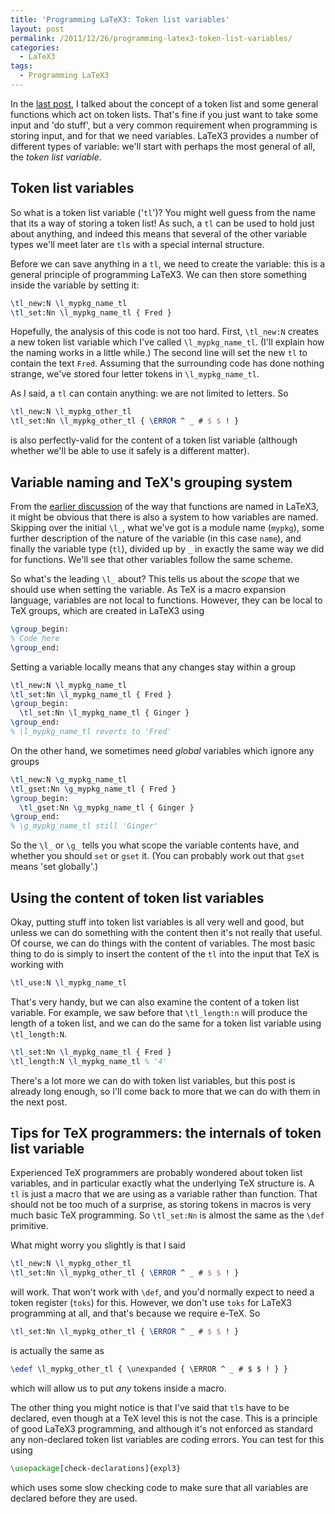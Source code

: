 ```yaml
---
title: 'Programming LaTeX3: Token list variables'
layout: post
permalink: /2011/12/26/programming-latex3-token-list-variables/
categories:
  - LaTeX3
tags:
  - Programming LaTeX3
---
```

In the [last post](/2011/12/21/programming-latex3-category-codes-tokens-and-token-lists/), I talked about the concept of a token list and some general functions which act on token lists. That's fine if you just want to take some input and 'do stuff', but a very common requirement when programming is storing input, and for that we need variables. LaTeX3 provides a number of different types of variable: we'll start with perhaps the most general of all, the _token list variable_.

## Token list variables

So what is a token list variable ('`tl`')? You might well guess from the name that its a way of storing a token list! As such, a `tl` can be used to hold just about anything, and indeed this means that several of the other variable types we'll meet later are `tl`s with a special internal structure.

Before we can save anything in a `tl`, we need to create the variable: this is a general principle of programming LaTeX3. We can then store something inside the variable by setting it:

```latex
\tl_new:N \l_mypkg_name_tl
\tl_set:Nn \l_mypkg_name_tl { Fred }
```

Hopefully, the analysis of this code is not too hard. First, `\tl_new:N` creates a new token list variable which I've called `\l_mypkg_name_tl`. (I'll explain how the naming works in a little while.) The second line will set the new `tl` to contain the text `Fred`. Assuming that the surrounding code has done nothing strange, we've stored four letter tokens in `\l_mypkg_name_tl`.

As I said, a `tl` can contain anything: we are not limited to letters. So

```latex
\tl_new:N \l_mypkg_other_tl
\tl_set:Nn \l_mypkg_other_tl { \ERROR ^ _ # $ $ ! }
```

is also perfectly-valid for the content of a token list variable (although whether we'll be able to use it safely is a different matter).

## Variable naming and TeX's grouping system

From the [earlier discussion](/2011/12/14/programming-latex3-creating-functions/) of the way that functions are named in LaTeX3, it might be obvious that there is also a system to how variables are named. Skipping over the initial `\l_`, what we've got is a module name (`mypkg`), some further description of the nature of the variable (in this case `name`), and finally the variable type (`tl`), divided up by `_` in exactly the same way we did for functions. We'll see that other variables follow the same scheme.

So what's the leading `\l_` about? This tells us about the _scope_ that we should use when setting the variable. As TeX is a macro expansion language, variables are not local to functions. However, they can be local to TeX groups, which are created in LaTeX3 using

```latex
\group_begin:
% Code here
\group_end:
```

Setting a variable locally means that any changes stay within a group

```latex
\tl_new:N \l_mypkg_name_tl
\tl_set:Nn \l_mypkg_name_tl { Fred }
\group_begin:
  \tl_set:Nn \l_mypkg_name_tl { Ginger }
\group_end:
% \l_mypkg_name_tl reverts to 'Fred'
```

On the other hand, we sometimes need _global_ variables which ignore any groups

```latex
\tl_new:N \g_mypkg_name_tl
\tl_gset:Nn \g_mypkg_name_tl { Fred }
\group_begin:
  \tl_gset:Nn \g_mypkg_name_tl { Ginger }
\group_end:
% \g_mypkg_name_tl still 'Ginger'
```

So the `\l_` or `\g_` tells you what scope the variable contents have, and whether you should `set` or `gset` it. (You can probably work out that `gset` means 'set globally'.)

## Using the content of token list variables

Okay, putting stuff into token list variables is all very well and good, but unless we can do something with the content then it's not really that useful. Of course, we can do things with the content of variables. The most basic thing to do is simply to insert the content of the `tl` into the input that TeX is working with

```latex
\tl_use:N \l_mypkg_name_tl
```

That's very handy, but we can also examine the content of a token list variable. For example, we saw before that `\tl_length:n` will produce the length of a token list, and we can do the same for a token list variable using `\tl_length:N`.

```latex
\tl_set:Nn \l_mypkg_name_tl { Fred }
\tl_length:N \l_mypkg_name_tl % '4'
```

There's a lot more we can do with token list variables, but this post is already long enough, so I'll come back to more that we can do with them in the next post.

## Tips for TeX programmers: the internals of token list variable

Experienced TeX programmers are probably wondered about token list variables, and in particular exactly what the underlying TeX structure is. A `tl` is just a macro that we are using as a variable rather than function. That should not be too much of a surprise, as storing tokens in macros is very much basic TeX programming. So `\tl_set:Nn` is almost the same as the `\def` primitive.

What might worry you slightly is that I said

```latex
\tl_new:N \l_mypkg_other_tl
\tl_set:Nn \l_mypkg_other_tl { \ERROR ^ _ # $ $ ! }
```

will work. That won't work with `\def`, and you'd normally expect to need a token register (`toks`) for this. However, we don't use `toks` for LaTeX3 programming at all, and that's because we require e-TeX. So

```latex
\tl_set:Nn \l_mypkg_other_tl { \ERROR ^ _ # $ $ ! }
```

is actually the same as

```latex
\edef \l_mypkg_other_tl { \unexpanded { \ERROR ^ _ # $ $ ! } }
```

which will allow us to put _any_ tokens inside a macro.

The other thing you might notice is that I've said that `tl`s have to be declared, even though at a TeX level this is not the case. This is a principle of good LaTeX3 programming, and although it's not enforced as standard any non-declared token list variables are coding errors. You can test for this using

```latex
\usepackage[check-declarations]{expl3}
```

which uses some slow checking code to make sure that all variables are declared before they are used.
